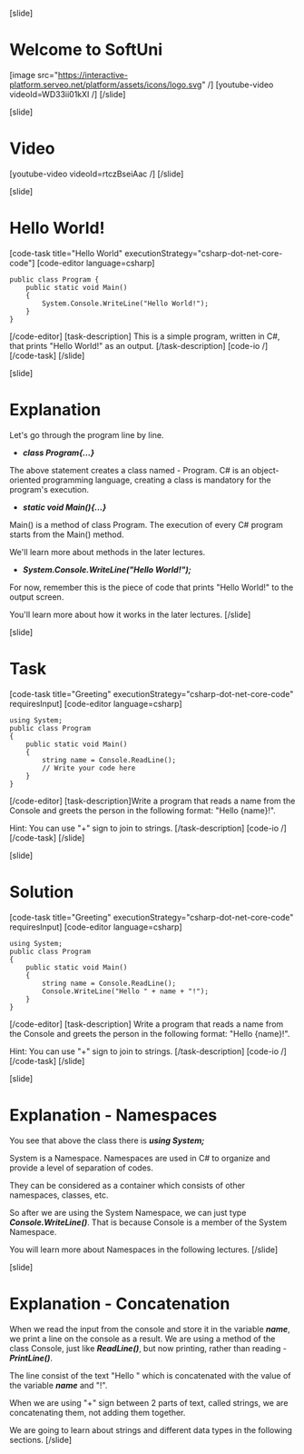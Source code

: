[slide]
# Welcome to SoftUni
[image src="https://interactive-platform.serveo.net/platform/assets/icons/logo.svg" /]
[youtube-video videoId=WD33ii01kXI /]
[/slide]

[slide]
# Video
[youtube-video videoId=rtczBseiAac /]
[/slide]

[slide]
# Hello World!
[code-task title="Hello World" executionStrategy="csharp-dot-net-core-code"]
[code-editor language=csharp]
```
public class Program {         
    public static void Main()
    {
        System.Console.WriteLine("Hello World!");
    }
}
```
[/code-editor]
[task-description]
This is a simple program, written in C#, that prints "Hello World!" as an output.
[/task-description]
[code-io /]
[/code-task]
[/slide]

[slide]
# Explanation
Let's go through the program line by line.
- ***class Program{...}***

The above statement creates a class named - Program. C# is an object-oriented programming language, creating a class is mandatory for the program's execution.
 
- ***static void Main(){...}***

Main() is a method of class Program. The execution of every C# program starts from the Main() method.

We'll learn more about methods in the later lectures.
 
- ***System.Console.WriteLine("Hello World!");***

For now, remember this is the piece of code that prints "Hello World!" to the output screen. 

You'll learn more about how it works in the later lectures.
[/slide]

[slide]
# Task
[code-task title="Greeting" executionStrategy="csharp-dot-net-core-code" requiresInput]
[code-editor language=csharp] 
```
using System;
public class Program
{
    public static void Main()
    {
        string name = Console.ReadLine();
        // Write your code here
    }
}
```
[/code-editor]
[task-description]Write a program that reads a name from the Console and greets the person in the following format: "Hello {name}!". 

Hint: You can use "+" sign to join to strings.
[/task-description]
[code-io /]
[/code-task]
[/slide]

[slide]
# Solution

[code-task title="Greeting" executionStrategy="csharp-dot-net-core-code" requiresInput]
[code-editor language=csharp]
```
using System;
public class Program
{
    public static void Main()
    {
        string name = Console.ReadLine();
        Console.WriteLine("Hello " + name + "!");
    }
}
```
[/code-editor]
[task-description]
Write a program that reads a name from the Console and greets the person in the following format: "Hello {name}!". 

Hint: You can use "+" sign to join to strings.
[/task-description]
[code-io /]
[/code-task]
[/slide]

[slide]
# Explanation - Namespaces
You see that above the class there is ***using System;***

System is a Namespace. Namespaces are used in C# to organize and provide a level of separation of codes. 

They can be considered as a container which consists of other namespaces, classes, etc.

So after we are using the System Namespace, we can just type ***Console.WriteLine()***. That is because Console is a member of the System Namespace.

You will learn more about Namespaces in the following lectures.
[/slide]

[slide]
# Explanation - Concatenation

When we read the input from the console and store it in the variable ***name***, we print a line on the console as a result.
We are using a method of the class Console, just like ***ReadLine()***, but now printing, rather than reading - ***PrintLine()***.

The line consist of the text "Hello " which is concatenated with the value of the variable ***name*** and "!". 

When we are using "+" sign between 2 parts of text, called strings, we are concatenating them, not adding them together.

We are going to learn about strings and different data types in the following sections.
[/slide]
